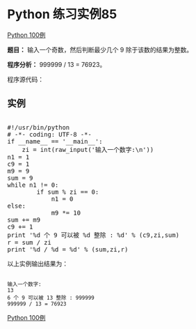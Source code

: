 Python 练习实例85
=============

 [Python 100例](python-100-examples.md)


 **题目：** 输入一个奇数，然后判断最少几个 9 除于该数的结果为整数。

 **程序分析：** 999999 / 13 = 76923。

 程序源代码：

  实例
--

 <pre>

#!/usr/bin/python
# -*- coding: UTF-8 -*-
if __name__ == '__main__':
    zi = int(raw_input('输入一个数字:\n'))
n1 = 1
c9 = 1
m9 = 9
sum = 9
while n1 != 0:
        if sum % zi == 0:
            n1 = 0
else:
            m9 *= 10
sum += m9
c9 += 1
print '%d 个 9 可以被 %d 整除 : %d' % (c9,zi,sum)
r = sum / zi
print '%d / %d = %d' % (sum,zi,r)
</pre>

  以上实例输出结果为：


```

输入一个数字:
13
6 个 9 可以被 13 整除 : 999999
999999 / 13 = 76923

```

 [Python 100例](python-100-examples.md)
